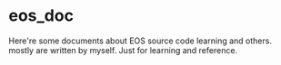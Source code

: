 # eos_doc
Here're some documents about EOS source code learning and others.
mostly are written by myself.
Just for learning and reference.

